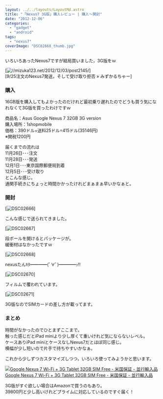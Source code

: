 ```yaml
---
layout: ../../layouts/LayoutMd.astro
title: "「Nexus7 3G版」購入レビュー | 購入～開封"
date: "2012-12-06"
categories: 
  - "gadget"
  - "android"
tags: 
  - "nexus7"
coverImage: "DSC02668_thumb.jpg"
---
```


いろいろあったNexus7ですが結局買いました，3G版をｗ

[![//mizuka123.net/2012/12/03/post2145/](http://capture.heartrails.com/200x150/cool/1354801118148?//mizuka123.net/2012/12/03/post2145/ "9/25注文のNexus7発送，そして受け取り拒否 » みずかるちゃー")]  
[9/25注文のNexus7発送，そして受け取り拒否 » みずかるちゃー]

### 購入

16GB版を購入してもよかったのだけれど最初乗り遅れたのでどうも買う気になれなくて3G版を買ったわけですｗ

商品名：Asus Google Nexus 7 32GB 3G version  
購入場所：1shopmobile  
価格：390ドル+送料25ドル=415ドル(35146円)  
※関税1200円

届くまでの流れは  
11月26日･･･注文  
11月28日･･･発送  
12月1日･･･東京国際郵便局到着  
12月5日･･･受け取り  
とこんな感じ。  
通関手続きにちょっと時間かかったけれどまぁまぁ早いかなぁと。

### 開封

[![DSC02666](/archive/images/DSC02666_thumb.jpg "DSC02666")]

こんな感じで送られてきました。

[![DSC02667](/archive/images/DSC02667_thumb.jpg "DSC02667")]

段ボールを開けるとパッケージが。  
緩衝材はなかったですｗ

[![DSC02668](/archive/images/DSC02668_thumb.jpg "DSC02668")]

nexusたんｷﾀ━━━━(ﾟ∀ﾟ)━━━━ｯ!!

[![DSC02670](/archive/images/DSC02670_thumb.jpg "DSC02670")]

フィルムで覆われています。

[![DSC02671](/archive/images/DSC02671_thumb.jpg "DSC02671")]

3G版なのでSIMカードの差し方が載ってます。

### まとめ

時間がなかったのでひとまずここまで。  
触った感じだとiPad miniより少し厚くて重いけれど気にならないレベル。  
ケースありiPad miniとケースなしNexus7だとほぼ同じ感じ。  
横幅が少し短いので片手で持ちやすいかなぁ。

これから少しずつカスタマイズしつつ，いろいろ使ってみようかと思います。

[![Google Nexus 7 Wi-Fi + 3G Tablet 32GB SIM Free - 米国保証 - 並行輸入品](/archive/images/41OjNcR2FTL._SL160_.jpg)  
Google Nexus 7 Wi-Fi + 3G Tablet 32GB SIM Free - 米国保証 - 並行輸入品  
](https://www.amazon.co.jp/exec/obidos/ASIN/B00A6QGHUK/mizuka123-22/ref=nosim)

3G版がすぐ欲しい場合はAmazonで買うのもあり。  
39800円と少し高いけれどプライムに対応しているのですぐ届く！
